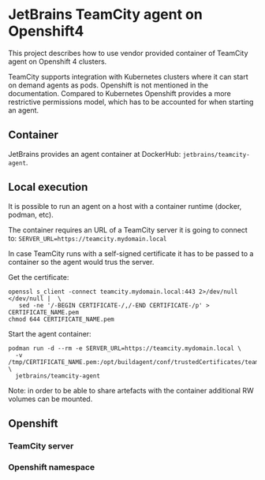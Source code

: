 # JetBrains TeamCity agent on Openshift4 

This project describes how to use vendor provided container of TeamCity agent on Openshift 4 clusters.

TeamCity supports integration with Kubernetes clusters where it can start on demand agents as pods. Openshift is not mentioned in the documentation.
Compared to Kubernetes Openshift provides a more restrictive permissions model, which has to be accounted for when starting an agent.

## Container

JetBrains provides an agent container at DockerHub: `jetbrains/teamcity-agent`.

## Local execution

It is possible to run an agent on a host with a container runtime (docker, podman, etc). 

The container requires an URL of a TeamCity server it is going to connect to: `SERVER_URL=https://teamcity.mydomain.local`

In case TeamCity runs with a self-signed certificate it has to be passed to a container so the agent would trus the server.

Get the certificate: 
```
openssl s_client -connect teamcity.mydomain.local:443 2>/dev/null </dev/null |  \
   sed -ne '/-BEGIN CERTIFICATE-/,/-END CERTIFICATE-/p' > CERTIFICATE_NAME.pem
chmod 644 CERTIFICATE_NAME.pem
```

Start the agent container:
```
podman run -d --rm -e SERVER_URL=https://teamcity.mydomain.local \
  -v /tmp/CERTIFICATE_NAME.pem:/opt/buildagent/conf/trustedCertificates/teamcity.pem \
  jetbrains/teamcity-agent
```

Note: in order to be able to share artefacts with the container additional RW volumes can be mounted.

## Openshift

### TeamCity server

### Openshift namespace 